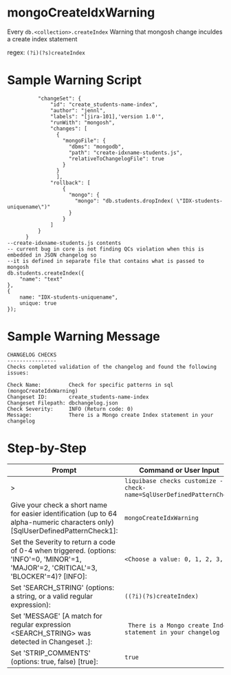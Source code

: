 # mongoCreateIdxWarning

Every `db.<collection>.createIndex` Warning that mongosh change inculdes a create index statement

regex: `(?i)(?s)createIndex`

# Sample Warning Script
``` mongosh 
          "changeSet": {
              "id": "create_students-name-index",
              "author": "jennl",
              "labels": "[jira-101],'version 1.0'",
              "runWith": "mongosh",
              "changes": [
                {
                  "mongoFile": {
                    "dbms": "mongodb",
                    "path": "create-idxname-students.js",
                    "relativeToChangelogFile": true
                  }
                }
                ],       
              "rollback": [
                  {
                    "mongo": {
                      "mongo": "db.students.dropIndex( \"IDX-students-uniquename\")"
                    }
                  }
              ]
          }    
      }
--create-idxname-students.js contents
-- current bug in core is not finding QCs violation when this is embedded in JSON changelog so
--it is defined in separate file that contains what is passed to mongosh
db.students.createIndex({
    "name": "text"
},
{
    name: "IDX-students-uniquename",
    unique: true
});

```
# Sample Warning Message
```
CHANGELOG CHECKS
----------------
Checks completed validation of the changelog and found the following issues:

Check Name:         Check for specific patterns in sql (mongoCreateIdxWarning)
Changeset ID:       create_students-name-index
Changeset Filepath: dbchangelog.json
Check Severity:     INFO (Return code: 0)
Message:            There is a Mongo create Index statement in your changelog
```

# Step-by-Step
| Prompt | Command or User Input |
| ------ | ----------------------|
| > | `liquibase checks customize --check-name=SqlUserDefinedPatternCheck` |
| Give your check a short name for easier identification (up to 64 alpha-numeric characters only) [SqlUserDefinedPatternCheck1]: | `mongoCreateIdxWarning` |
| Set the Severity to return a code of 0-4 when triggered. (options: 'INFO'=0, 'MINOR'=1, 'MAJOR'=2, 'CRITICAL'=3, 'BLOCKER'=4)? [INFO]: | `<Choose a value: 0, 1, 2, 3, 4>` |
| Set 'SEARCH_STRING' (options: a string, or a valid regular expression): | `((?i)(?s)createIndex)` |
| Set 'MESSAGE' [A match for regular expression <SEARCH_STRING> was detected in Changeset <CHANGESET>.]: | ` There is a Mongo create Index statement in your changelog` |
| Set 'STRIP_COMMENTS' (options: true, false) [true]: | `true` |
